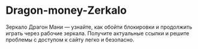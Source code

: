 # Dragon-money-Zerkalo
Зеркало Драгон Мани — узнайте, как обойти блокировки и продолжить играть через рабочие зеркала. Получите актуальные ссылки и решите проблемы с доступом к сайту легко и безопасно.
